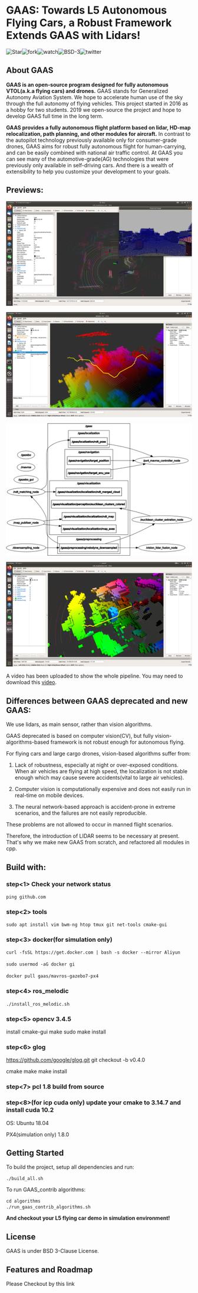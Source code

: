 # GAAS: Towards L5 Autonomous Flying Cars, a Robust Framework Extends GAAS with Lidars!

![Star](https://img.shields.io/github/stars/generalized-intelligence/gaas?style=flat-square)![fork](https://img.shields.io/github/forks/generalized-intelligence/gaas?style=flat-square)![watch](https://img.shields.io/github/watchers/generalized-intelligence/gaas?style=flat-square)![BSD-3](https://img.shields.io/github/license/generalized-intelligence/gaas?style=flat-square)![twitter](https://img.shields.io/twitter/follow/GAAS_dev?style=social)


## About GAAS

**GAAS is an open-source program designed for fully autonomous VTOL(a.k.a flying cars) and drones.** GAAS stands for Generalized Autonomy Aviation System. We hope to accelerate human use of the sky through the full autonomy of flying vehicles. This project started in 2016 as a hobby for two students. 2019 we open-source the project and hope to develop GAAS full time in the long term.

**GAAS provides a fully autonomous flight platform based on lidar, HD-map relocalization, path planning, and other modules for aircraft.** In contrast to the autopilot technology previously available only for consumer-grade drones, GAAS aims for robust  fully autonomous flight for human-carrying, and can be easily combined with national air traffic control. At GAAS you can see many of the automotive-grade(AG) technologies that were previously only available in self-driving cars. And there is a wealth of extensibility to help you customize your development to your goals.

## Previews:

![image](https://github.com/cyanine-gi/GAAS_contrib/raw/main/algorithms/preview_imgs/gaas_algorithms_rviz_preview_20200401.png)

![image](https://github.com/cyanine-gi/GAAS_contrib/raw/main/algorithms/preview_imgs/gaas_algorithms_astar_planning_preview_20210409.png)

![image](https://github.com/cyanine-gi/GAAS_contrib/raw/main/algorithms/preview_imgs/gaas_algorithms_rqt_graph_20200401.png)

![image](https://github.com/cyanine-gi/GAAS_contrib/raw/main/algorithms/preview_imgs/gaas_algorithms_dynamic_objects_and_replanning.png)

A video has been uploaded to show the whole pipeline. You may need to download this [video](https://github.com/cyanine-gi/GAAS_contrib_resources/blob/main/demos/gaas_contrib_test1_20210419_compressed.mp4?raw=true).


## Differences between GAAS deprecated and new GAAS:

We use lidars, as main sensor, rather than vision algorithms.


GAAS deprecated is based on computer vision(CV), but fully vision-algorithms-based framework is not robust enough for autonomous flying.

For flying cars and large cargo drones, vision-based algorithms suffer from:

1. Lack of robustness, especially at night or over-exposed conditions. When air vehicles are flying at high speed, the localization is not stable enough which may cause severe accidents(vital to large air vehicles).

2. Computer vision is computationally expensive and does not easily run in real-time on mobile devices.

3. The neural network-based approach is accident-prone in extreme scenarios, and the failures are not easily reproducible.

These problems are not allowed to occur in manned flight scenarios.

Therefore, the introduction of LIDAR seems to be necessary at present. That's why we make new GAAS from scratch, and refactored all modules in cpp.

## Build with:

### step<1> Check your network status

    ping github.com

### step<2> tools

    sudo apt install vim bwm-ng htop tmux git net-tools cmake-gui

### step<3> docker(for simulation only)

    curl -fsSL https://get.docker.com | bash -s docker --mirror Aliyun

    sudo usermod -aG docker gi

    docker pull gaas/mavros-gazebo7-px4

### step<4> ros_melodic

    ./install_ros_melodic.sh

### step<5> opencv 3.4.5

install cmake-gui make sudo make install

### step<6> glog

https://github.com/google/glog.git  git checkout -b v0.4.0 

cmake  make  make install

### step<7> pcl 1.8 build from source

### step<8>(for icp cuda only) update your cmake to 3.14.7 and install cuda 10.2

OS: Ubuntu 18.04

PX4(simulation only) 1.8.0

## Getting Started

To build the project, setup all dependencies and run:

    ./build_all.sh

To run GAAS_contrib algorithms:

    cd algorithms
    ./run_gaas_contrib_algorithms.sh

**And checkout your L5 flying car demo in simulation environment!**

## License

GAAS is under BSD 3-Clause License.

## Features and Roadmap

Please Checkout by this link


